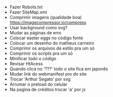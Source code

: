 - Fazer Robots.txt
- Fazer SiteMap.xml
- Comprimir imagens (qualidade boa) https://imagecompressor.io/compress
- Usar background como svg?
- Mudar as páginas de erro
- Colocar easter eggs no código fonte
- Colocar um desenho do matheus carneiro
- Comprimir os arquivos de estilo pra um só
- Comprimir os scripts pra um só
- Minificar todo o código
- Revisar HtAcess
- Quando clica no '???' todo o site fica em japonês
- Mudar link do webmanifest pro do site
- Trocar 'Arthur Segato' por svg
- Arrumar o preload do celular
- Na pagina de créditos trocar 'a' por js
